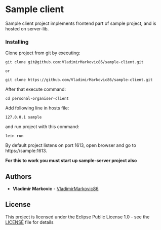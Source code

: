 # Sample client

Sample client project implements frontend part of sample project, and is hosted on server-lib.

### Installing

Clone project from git by executing:

```
git clone git@github.com:VladimirMarkovic86/sample-client.git

or

git clone https://github.com/VladimirMarkovic86/sample-client.git
```

After that execute command:

```
cd personal-organiser-client
```

Add following line in hosts file:

```
127.0.0.1 sample
```

and run project with this command:

```
lein run
```

By default project listens on port 1613, open browser and go to https://sample:1613.

**For this to work you must start up sample-server project also**

## Authors

* **Vladimir Markovic** - [VladimirMarkovic86](https://github.com/VladimirMarkovic86)

## License

This project is licensed under the Eclipse Public License 1.0 - see the [LICENSE](LICENSE) file for details

